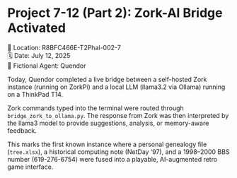 # Project 7-12 (Part 2): Zork-AI Bridge Activated

📍 Location: R8BFC466E-T2Phal-002-7  
🗓️ Date: July 12, 2025  
🧠 Fictional Agent: Quendor

Today, Quendor completed a live bridge between a self-hosted Zork instance (running on ZorkPi) and a local LLM (llama3.2 via Ollama) running on a ThinkPad T14.

Zork commands typed into the terminal were routed through `bridge_zork_to_ollama.py`. The response from Zork was then interpreted by the llama3 model to provide suggestions, analysis, or memory-aware feedback.

This marks the first known instance where a personal genealogy file (`tree.xlsx`), a historical computing note (NetDay ‘97), and a 1998–2000 BBS number (619-276-6754) were fused into a playable, AI-augmented retro game interface.
